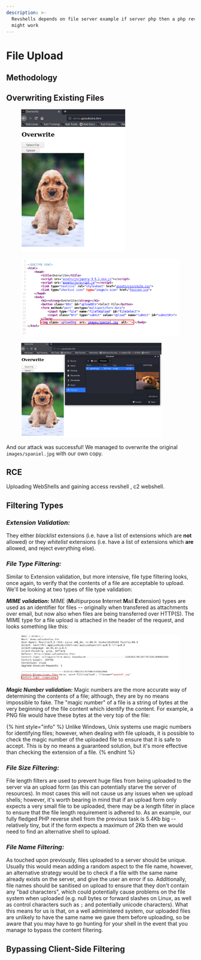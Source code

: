 ```yaml
---
description: >-
  Revshells depends on file server example if server php then a php revshell
  might work
---
```


# File Upload

## Methodology

## Overwriting Existing Files

<figure><img src="../../../../../../.gitbook/assets/5e86dbbd98fde62929a7e03b-1759494686706.png" alt="" width="278"><figcaption></figcaption></figure>

<figure><img src="../../../../../../.gitbook/assets/5e86dbbd98fde62929a7e03b-1759494769552.png" alt="" width="497"><figcaption></figcaption></figure>

<figure><img src="../../../../../../.gitbook/assets/5e86dbbd98fde62929a7e03b-1759495388389.png" alt="" width="375"><figcaption></figcaption></figure>

And our attack was successful! We managed to overwrite the original `images/spaniel.jpg` with our own copy.

## RCE

Uploading WebShells and gaining access revshell , c2 webshell.

## Filtering Types

### _Extension Validation:_

They either _blacklist_ extensions (i.e. have a list of extensions which are **not** allowed) or they _whitelist_ extensions (i.e. have a list of extensions which **are** allowed, and reject everything else).

### _File Type Filtering:_

Similar to Extension validation, but more intensive, file type filtering looks, once again, to verify that the contents of a file are acceptable to upload. We'll be looking at two types of file type validation:

_**MIME validation:**_ MIME (**M**ultipurpose **I**nternet **M**ail **E**xtension) types are used as an identifier for files -- originally when transfered as attachments over email, but now also when files are being transferred over HTTP(S). The MIME type for a file upload is attached in the header of the request, and looks something like this:

<figure><img src="../../../../../../.gitbook/assets/uptWRKW.png" alt=""><figcaption></figcaption></figure>

_**Magic Number validation:**_ Magic numbers are the more accurate way of determining the contents of a file; although, they are by no means impossible to fake. The "magic number" of a file is a string of bytes at the very beginning of the file content which identify the content. For example, a PNG file would have these bytes at the very top of the file:

{% hint style="info" %}
Unlike Windows, Unix systems use magic numbers for identifying files; however, when dealing with file uploads, it is possible to check the magic number of the uploaded file to ensure that it is safe to accept. This is by no means a guaranteed solution, but it's more effective than checking the extension of a file.
{% endhint %}

### _File Size Filtering:_

File length filters are used to prevent huge files from being uploaded to the server via an upload form (as this can potentially starve the server of resources). In most cases this will not cause us any issues when we upload shells; however, it's worth bearing in mind that if an upload form only expects a very small file to be uploaded, there may be a length filter in place to ensure that the file length requirement is adhered to. As an example, our fully fledged PHP reverse shell from the previous task is 5.4Kb big -- relatively tiny, but if the form expects a maximum of 2Kb then we would need to find an alternative shell to upload.

### _File Name Filtering:_

As touched upon previously, files uploaded to a server should be unique. Usually this would mean adding a random aspect to the file name, however, an alternative strategy would be to check if a file with the same name already exists on the server, and give the user an error if so. Additionally, file names should be sanitised on upload to ensure that they don't contain any "bad characters", which could potentially cause problems on the file system when uploaded (e.g. null bytes or forward slashes on Linux, as well as control characters such as `;` and potentially unicode characters). What this means for us is that, on a well administered system, our uploaded files are unlikely to have the same name we gave them before uploading, so be aware that you may have to go hunting for your shell in the event that you manage to bypass the content filtering.

## Bypassing Client-Side Filtering



